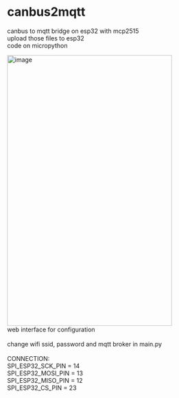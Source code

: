 # canbus2mqtt
canbus to mqtt bridge on esp32 with mcp2515 <br> 
upload those files to esp32 <br>
code on micropython<br>

<img width="384" height="631" alt="image" src="https://github.com/user-attachments/assets/a0095e8f-8d0e-4ea1-b8be-eabb488f3cf4" /><br>
web interface for configuration<br>
<br>
change wifi ssid, password and mqtt broker in main.py<br>
<br>
CONNECTION:<br>
SPI_ESP32_SCK_PIN = 14<br>
SPI_ESP32_MOSI_PIN = 13<br>
SPI_ESP32_MISO_PIN = 12<br>
SPI_ESP32_CS_PIN = 23

